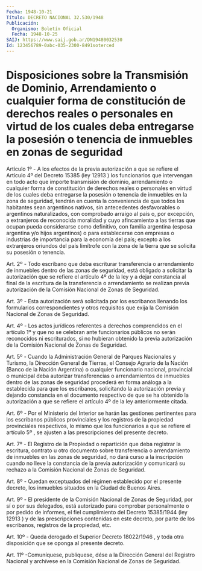 ```yaml
---
Fecha: 1948-10-21
Título: DECRETO NACIONAL 32.530/1948
Publicación:
  Organismo: Boletín Oficial
  Fecha: 1948-10-25
SAIJ: https://www.saij.gob.ar/DN19480032530
Id: 123456789-0abc-035-2300-8491soterced
---
```

# Disposiciones sobre la Transmisión de Dominio, Arrendamiento o cualquier forma de constitución de derechos reales o personales en virtud de los cuales deba entregarse la posesión o tenencia de inmuebles en zonas de seguridad

<a id="1"></a>
Artículo 1º - A los efectos de la previa autorización a que se refiere el Artículo 4º del Decreto 15385 (ley 12913 ) los funcionarios que intervengan en todo acto que importe transmisión de dominio, arrendamiento o cualquier forma de constitución de derechos reales o personales en virtud de los cuales deba entregarse la posesión o tenencia de inmuebles en la zona de seguridad, tendrán en cuenta la conveniencia de que todos los habitantes sean argentinos nativos, sin antecedentes desfavorables o argentinos naturalizados, con comprobado arraigo al país o, por excepción, a extranjeros de reconocida moralidad y cuyo afincamiento a las tierras que ocupan pueda considerarse como definitivo, con familia argentina (esposa argentina y/o hijos argentinos) o para establecerse con empresas o industrias de importancia para la economía del país; excepto a los extranjeros oriundos del país limítrofe con la zona de la tierra que se solicita su posesión o tenencia.

<a id="2"></a>
Art. 2º -  Todo escribano que deba escriturar transferencia o arrendamiento de inmuebles dentro de las zonas de seguridad, está obligado a solicitar la autorización que se refiere el artículo 4º de la ley y a dejar constancia al final de la escritura de la transferencia o arrendamiento se realizan previa autorización de la Comisión Nacional de Zonas de Seguridad.

<a id="3"></a>
Art. 3º -  Esta autorización será solicitada por los escribanos llenando los formularios correspondientes y otros requisitos que exija la Comisión Nacional de Zonas de Seguridad.

<a id="4"></a>
Art. 4º -  Los actos jurídicos referentes a derechos comprendidos en el artículo 1º y que no se celebran ante funcionarios públicos no serán reconocidos ni escriturados, si no hubieran obtenido la previa autorización de la Comisión Nacional de Zonas de Seguridad.

<a id="5"></a>
Art. 5º -  Cuando la Administración General de Parques Nacionales y Turismo, la Dirección General de Tierras, el Consejo Agrario de la Nación (Banco de la Nación Argentina) o cualquier funcionario nacional, provincial o municipal deba autorizar transferencias o arrendamientos de inmuebles dentro de las zonas de seguridad procederá en forma análoga a la establecida para que los escribanos, solicitando la autorización previa y dejando constancia en el documento respectivo de que se ha obtenido la autorización a que se refiere el artículo 4º de la ley anteriormente citada.

<a id="6"></a>
Art. 6º - Por el Ministerio del Interior se harán las gestiones pertinentes para los escribanos públicos provinciales y los registros de la propiedad provinciales respectivos, lo mismo que los funcionarios a que se refiere el artículo 5º , se ajusten a las prescripciones del presente decreto.

<a id="7"></a>
Art. 7º -  El Registro de la Propiedad o repartición que deba registrar la escritura, contrato u otro documento sobre transferencia o arrendamiento de inmuebles en las zonas de seguridad, no dará curso a la inscripción cuando no lleve la constancia de la previa autorización y comunicará su rechazo a la Comisión Nacional de Zonas de Seguridad.

<a id="8"></a>
Art. 8º -  Quedan exceptuados del régimen establecido por el presente decreto, los inmuebles situados en la Ciudad de Buenos Aires.

<a id="9"></a>
Art. 9º -  El presidente de la Comisión Nacional de Zonas de Seguridad, por sí o por sus delegados, está autorizado para comprobar personalmente o por pedido de informes, el fiel cumplimiento del Decreto 15385/1944 (ley 12913 ) y de las prescripciones contenidas en este decreto, por parte de los escribanos, registros de la propiedad, etc.

<a id="10"></a>
Art. 10º - Queda derogado el Superior Decreto 18022/1946 , y toda otra disposición que se oponga al presente decreto.

<a id="11"></a>
Art. 11º -Comuníquese, publíquese, dése a la Dirección General del Registro Nacional y archívese en la Comisión Nacional de Zonas de Seguridad.